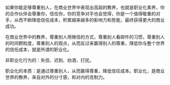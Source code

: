 如果你能足够尊重别人，在商业世界中表现出高超的教养，也就是职业化素养，你的合作伙伴会尊重你，信任你，你的竞争对手也会觉得，你是一个值得敬重的对手，从而不断降低信任成本，积累越来越多的影响力和势能，最终获得更大的商业成功。

在商业世界中的教养，尊重别人用微信的方式，尊重别人看邮件的习惯，尊重别人的时间颗粒度，尊重别人的观点，从而反过来赢得别人的尊重，降低你与整个世界的信任成本，就是所谓的职业化。

非职业化行为的：失信、迟到、劝酒、打扰。

职业化的本质：是通过尊重别人，从而赢得尊重，降低信任成本。职业化，是商业世界的教养，来自对外的分寸感，和对内的克制力。




